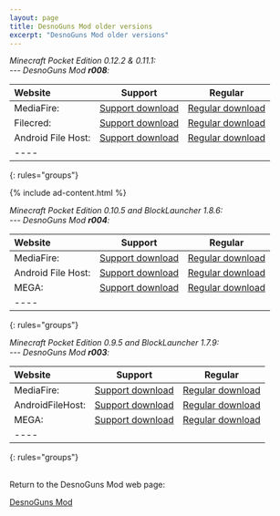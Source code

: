```yaml
---
layout: page
title: DesnoGuns Mod older versions
excerpt: "DesnoGuns Mod older versions"
---
```


<i>Minecraft Pocket Edition 0.12.2 & 0.11.1:</i><br>
<i> --- DesnoGuns Mod <b>r008</b>:</i>

| Website | Support | Regular |
|:--------|:-------:|:-------:|
| MediaFire:         | [Support download](http://adf.ly/1O0Q9Y) | [Regular download](http://www.mediafire.com/download/7ldhkxrpp39heed/DesnoGuns_r008_Desno365.zip) |
| Filecred:          | [Support download](http://adf.ly/1O0QD9) | [Regular download](http://filecred.com/A132G55F) |
| Android File Host: | [Support download](http://adf.ly/1O0QHV) | [Regular download](https://www.androidfilehost.com/?fid=24052804347812199) |
|----
{: rules="groups"}

{% include ad-content.html %}
<br>

<i>Minecraft Pocket Edition 0.10.5 and BlockLauncher 1.8.6:</i><br>
<i> --- DesnoGuns Mod <b>r004</b>:</i>

| Website | Support | Regular |
|:--------|:-------:|:-------:|
| MediaFire:         | [Support download](http://adf.ly/12exnh) | [Regular download](http://www.mediafire.com/download/tcd1zd4by1kjzc9/DesnoGuns_r004_Desno365.zip) |
| Android File Host: | [Support download](http://adf.ly/12eyOl) | [Regular download](https://www.androidfilehost.com/?fid=95916177934530177) |
| MEGA:              | [Support download](http://adf.ly/12ey73) | [Regular download](https://mega.co.nz/#!m1ZiWBzQ!f-rrW3MlSKYGwKJLnuao-FPMKXLkkUsSkAxmewQsgV0) |
|----
{: rules="groups"}


<i>Minecraft Pocket Edition 0.9.5 and BlockLauncher 1.7.9:</i><br>
<i> --- DesnoGuns Mod <b>r003</b>:</i>

| Website | Support | Regular |
|:--------|:-------:|:-------:|
| MediaFire:       | [Support download](http://adf.ly/wbeKd) | [Regular download](http://www.mediafire.com/download/lteboluuz98qtqb/DesnoGuns_r003_Desno365.zip) |
| AndroidFileHost: | [Support download](http://adf.ly/wbe2B) | [Regular download](https://www.androidfilehost.com/?fid=95916177934516426) |
| MEGA:            | [Support download](http://adf.ly/wbeBn) | [Regular download](https://mega.co.nz/#!HwA3QAwJ!elIYzO1sB4xdzgQmmXKgUbjZrAJBf7f4Mav1mCHeNBA) |
|----
{: rules="groups"}


<br>Return to the DesnoGuns Mod web page:

<div markdown="0"><a href="{{ site.url }}/minecraft/desnoguns-mod/#downloads" class="btn">DesnoGuns Mod</a></div>

